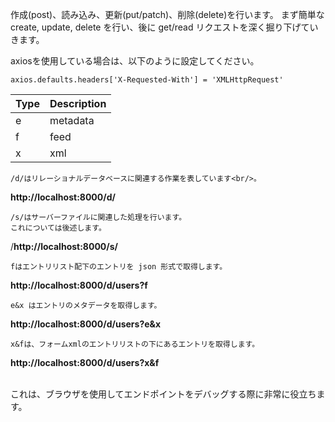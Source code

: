 作成(post)、読み込み、更新(put/patch)、削除(delete)を行います。
まず簡単な create, update, delete を行い、後に get/read リクエストを深く掘り下げていきます。

axiosを使用している場合は、以下のように設定してください。

    axios.defaults.headers['X-Requested-With'] = 'XMLHttpRequest'

<table>
    <thead>
        <tr>
            <th><strong>Type</strong></th>
            <th><strong>Description</strong></th>
        </tr>
    </thead>
    <tbody>
        <tr>
            <td>e</td>
            <td>metadata</td>
        </tr>
        <tr>
            <td>f</td>
            <td>feed</td>
        </tr>
        <tr>
            <td>x</td>
            <td>xml</td>
        </tr>
    </tbody>
</table>


```
/d/はリレーショナルデータベースに関連する作業を表しています<br/>。
```
**http://localhost:8000/d/** <br/>

```
/s/はサーバーファイルに関連した処理を行います。
これについては後述します。
```
/**http://localhost:8000/s/** <br/>

```
fはエントリリスト配下のエントリを json 形式で取得します。
```
**http://localhost:8000/d/users?f** <br/>

```
e&x はエントリのメタデータを取得します。
```

**http://localhost:8000/d/users?e&x** <br/>

```
x&fは、フォームxmlのエントリリストの下にあるエントリを取得します。
```

**http://localhost:8000/d/users?x&f** <br/> <br/>


これは、ブラウザを使用してエンドポイントをデバッグする際に非常に役立ちます。
